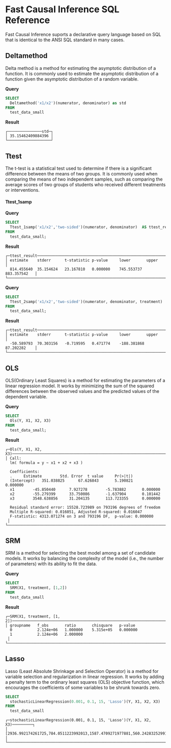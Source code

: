 # Fast Causal Inference SQL Reference
Fast Causal Inference suports a declarative query language based on SQL that is identical to the ANSI SQL standard in many cases.

## Deltamethod
Delta method is a method for estimating the asymptotic distribution of a function. It is commonly used to estimate the asymptotic distribution of a function given the asymptotic distribution of a random variable.

**Query**
```sql
SELECT
  Deltamethod('x1/x2')(numerator, denominator) as std
FROM
  test_data_small
```
**Result**
```text
┌───────────────std─┐
│ 35.15462409884396 │
└───────────────────┘
```

## Ttest
The t-test is a statistical test used to determine if there is a significant difference between the means of two groups. It is commonly used when comparing the means of two independent samples, such as comparing the average scores of two groups of students who received different treatments or interventions.

#### Ttest_1samp

**Query**
```sql
SELECT
  Ttest_1samp('x1/x2','two-sided')(numerator, denominator)  AS ttest_result
FROM
  test_data_small;
```

**Result**
```text
┌─ttest_result─────────────────────────────────────────────────────────────
│ estimate    stderr      t-statistic p-value     lower       upper        │
  814.455640  35.154624   23.167810   0.000000    745.553737  883.357542   │
└───────────────────────────────────────────────────────────────────────────
```

**Query**
```sql
SELECT
  Ttest_2samp('x1/x2','two-sided')(numerator, denominator, treatment)  AS ttest_result
FROM
  test_data_small;
```

**Result**
```text
┌─ttest_result─────────────────────────────────────────────────────────────
│ estimate    stderr      t-statistic p-value     lower       upper        │
  -50.589793  70.303156   -0.719595   0.471774    -188.381868 87.202282    │
└───────────────────────────────────────────────────────────────────────────
```

## OLS
OLS(Ordinary Least Squares) is a method for estimating the parameters of a linear regression model. It works by minimizing the sum of the squared differences between the observed values and the predicted values of the dependent variable.

**Query**
```sql
SELECT
  Ols(Y, X1, X2, X3) 
FROM
  test_data_small;
```

**Result**
```text
┌─Ols(Y, X1, X2, X3)─────────────────────────────────────────────────────────────────────────────────────────────────────────────────────────────────────────────────────────────────────────────────────────────────────────────────────────────────────────┐
│ Call:
  lm( formula = y ~ x1 + x2 + x3 )

  Coefficients:
  .		Estimate		Std. Error	t value		Pr(>|t|)
  (Intercept)	351.038825  	67.626843   	5.190821    	0.000000
  x1		-45.850440  	7.927278    	-5.783882   	0.000000
  x2		-55.279399  	33.750086   	-1.637904   	0.101442
  x3		3548.638856 	31.204135   	113.723355  	0.000000

  Residual standard error: 15528.723989 on 793196 degrees of freedom
  Multiple R-squared: 0.016051, Adjusted R-squared: 0.016047
  F-statistic: 4313.071274 on 3 and 793196 DF,  p-value: 0.000000
 │
└────────────────────────────────────────────────────────────────────────────────────────────────────────────────────────────────────────────────────────────────────────────────────────────────────────────────────────────────────────────────────────────┘
```

## SRM
SRM is a method for selecting the best model among a set of candidate models. It works by balancing the complexity of the model (i.e., the number of parameters) with its ability to fit the data.

**Query**
```sql
SELECT  
  SRM(X1, treatment, [1,2])
FROM  
  test_data_small
```

**Result**
```text
┌─SRM(X1, treatment, [1, 2])───────────────────────────────────────────────────────────────────────────────────────────────────────────────────────────────────────┐
│ groupname   f_obs       ratio       chisquare   p-value
  0           2.124e+06   1.000000    5.315e+05   0.000000
  1           2.124e+06   2.000000
 │
└──────────────────────────────────────────────────────────────────────────────────────────────────────────────────────────────────────────────────────────────────┘
```

## Lasso
Lasso (Least Absolute Shrinkage and Selection Operator) is a method for variable selection and regularization in linear regression. It works by adding a penalty term to the ordinary least squares (OLS) objective function, which encourages the coefficients of some variables to be shrunk towards zero.
```sql
SELECT 
  stochasticLinearRegression(0.001, 0.1, 15, 'Lasso')(Y, X1, X2, X3)
FROM
  test_data_small
```

```text
┌─stochasticLinearRegression(0.001, 0.1, 15, 'Lasso')(Y, X1, X2, X3)─────────┐
│ [2936.992174261725,784.0511223992013,1587.4709271977881,560.2428325299145] │
└────────────────────────────────────────────────────────────────────────────┘
```


